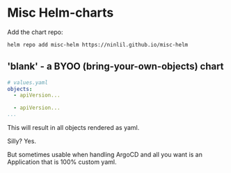 # Misc Helm-charts

Add the chart repo:
```sh
helm repo add misc-helm https://ninlil.github.io/misc-helm
```

## 'blank' - a BYOO (bring-your-own-objects) chart

```yaml
# values.yaml
objects:
  - apiVersion...

  - apiVersion...
...
```

This will result in all objects rendered as yaml.

Silly? Yes.

But sometimes usable when handling ArgoCD and all you want is an Application that is 100% custom yaml.
